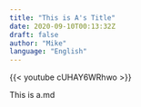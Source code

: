 ```yaml
---
title: "This is A's Title"
date: 2020-09-10T00:13:32Z
draft: false
author: "Mike"
language: "English"
---
```


{{< youtube cUHAY6WRhwo >}}

This is a.md
